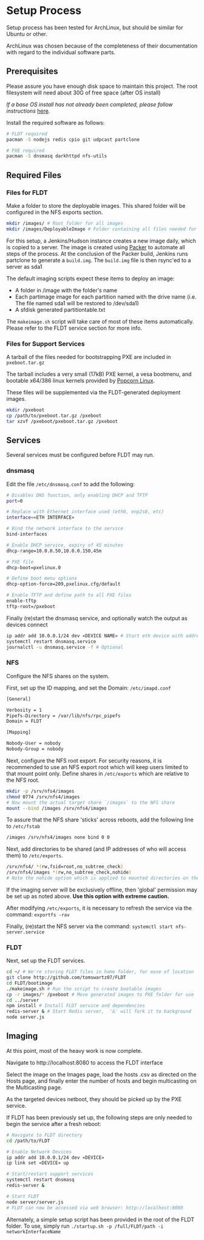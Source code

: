 # Setup Process

Setup process has been tested for ArchLinux, but should be similar for Ubuntu or other.

ArchLinux was chosen because of the completeness of their documentation with regard to the individual software parts.

## Prerequisites

Please assure you have enough disk space to maintain this project.
The root filesystem will need about 30G of free space (after OS install)

*If a base OS install has not already been completed, please follow instructions* [here](https://wiki.archlinux.org/index.php/Beginners_Guide).

Install the required software as follows:

```bash
# FLDT required
pacman -S nodejs redis cpio git udpcast partclone

# PXE required
pacman -S dnsmasq darkhttpd nfs-utils
```

## Required Files

### Files for FLDT
Make a folder to store the deployable images. This shared folder will be configured in the NFS exports section.
```bash
mkdir /images/ # Root folder for all images
mkdir /images/DeployableImage # Folder containing all files needed for DeployableImage's image
```
For this setup, a Jenkins/Hudson instance creates a new image daily, which is copied to a server.
The image is created using [Packer](http://packer.io) to automate all steps of the process.
At the conclusion of the Packer build, Jenkins runs partclone to generate a `build.img`.
The `build.img` file is then rsync'ed to a server as sda1

The default imaging scripts expect these items to deploy an image:

* A folder in /image with the folder's name
* Each partimage image for each partition named with the drive name (i.e. The file named sda1 will be restored to /dev/sda1)
* A sfdisk generated partitiontable.txt

The `makeimage.sh` script will take care of most of these items automatically. Please refer to the FLDT service section for more info.

### Files for Support Services
A tarball of the files needed for bootstrapping PXE are included in `pxeboot.tar.gz`

The tarball includes a very small (17kB) PXE kernel, a vesa bootmenu, and bootable x64/386 linux kernels provided by [Popcorn Linux](http://www.popcornlinux.org/).

These files will be supplemented via the FLDT-generated deployment images.
```bash
mkdir /pxeboot
cp /path/to/pxeboot.tar.gz /pxeboot
tar xzvf /pxeboot/pxeboot.tar.gz /pxeboot
```

## Services

Several services must be configured before FLDT may run.

### dnsmasq
Edit the file `/etc/dnsmasq.conf` to add the following:
```bash
# Disables DNS function, only enabling DHCP and TFTP
port=0

# Replace with Ethernet interface used (eth0, enp2s0, etc)
interface=«ETH INTERFACE»

# Bind the network interface to the service
bind-interfaces

# Enable DHCP service, expiry of 45 minutes
dhcp-range=10.0.0.50,10.0.0.150,45m

# PXE file
dhcp-boot=pxelinux.0

# Define boot menu options
dhcp-option-force=209,pxelinux.cfg/default

# Enable TFTP and define path to all PXE files
enable-tftp
tftp-root=/pxeboot
```
Finally (re)start the dnsmasq service, and optionally watch the output as devices connect
```bash
ip addr add 10.0.0.1/24 dev «DEVICE NAME» # Start eth device with address for PXE booting
systemctl restart dnsmasq.service
journalctl -u dnsmasq.service -f # Optional
```

### NFS
Configure the NFS shares on the system.

First, set up the ID mapping, and set the Domain: `/etc/imapd.conf`
```bash
[General]

Verbosity = 1
Pipefs-Directory = /var/lib/nfs/rpc_pipefs
Domain = FLDT

[Mapping]

Nobody-User = nobody
Nobody-Group = nobody
```

Next, configure the NFS root export. For security reasons, it is recommended to use an NFS export root which will keep users limited to that mount point only.
Define shares in `/etc/exports` which are relative to the NFS root.

```bash
mkdir -p /srv/nfs4/images
chmod 0774 /srv/nfs4/images
# Now mount the actual target share `/images` to the NFS share
mount --bind /images /srv/nfs4/images
```

To assure that the NFS share 'sticks' across reboots, add the following line to `/etc/fstab`
```bash
/images /srv/nfs4/images none bind 0 0
```

Next, add directories to be shared (and IP addresses of who will access them) to `/etc/exports`.

```bash
/srv/nfs4/ *(rw,fsid=root,no_subtree_check)
/srv/nfs4/images *(rw,no_subtree_check,nohide)
# Note the nohide option which is applied to mounted directories on the file system.
```
If the imaging server will be exclusively offline, then 'global' permission may be set up as noted above. **Use this option with extreme caution.**

After modifying `/etc/exports`, it is necessary to refresh the service via the command: `exportfs -rav`

Finally, (re)start the NFS server via the command: `systemctl start nfs-server.service`

### FLDT
Next, set up the FLDT services.
```bash
cd ~/ # We're storing FLDT files in home folder, for ease of location
git clone http://github.com/tomswartz07/FLDT
cd FLDT/bootimage
./makeimage.sh # Run the script to create bootable images
cp -r images/* /pxeboot # Move generated images to PXE folder for use
cd ../server
npm install # Install FLDT service and dependencies
redis-server & # Start Redis server,  '&' will fork it to background
node server.js
```

## Imaging
At this point, most of the heavy work is now complete.

Navigate to http://localhost:8080 to access the FLDT interface

Select the image on the Images page, load the hosts .csv as directed on the Hosts page, and finally enter the number of hosts and begin multicasting on the Multicasting page.

As the targeted devices netboot, they should be picked up by the PXE service.

If FLDT has been previously set up, the following steps are only needed to begin the service after a fresh reboot:
```bash
# Navigate to FLDT directory
cd /path/to/FLDT

# Enable Network Devices
ip addr add 10.0.0.1/24 dev «DEVICE»
ip link set «DEVICE» up

# Start/restart support services
systemctl restart dnsmasq
redis-server &

# Start FLDT
node server/server.js
# FLDT can now be accessed via web browser: http://localhost:8080
```
Alternately, a simple setup script has been provided in the root of the FLDT folder.
To use, simply run `./startup.sh -p /full/FLDT/path -i networkInterfaceName`

